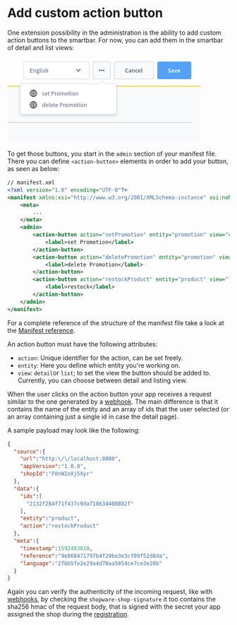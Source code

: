 # Add custom action button

One extension possibility in the administration is the ability to add custom action buttons to the smartbar. For now, you can add them in the smartbar of detail and list views:

![Custom action buttons in the Administration](../../../../.gitbook/assets/custom-buttons.png)

To get those buttons, you start in the `admin` section of your manifest file. There you can define `<action-button>` elements in order to add your button, as seen as below:

```xml
// manifest.xml
<?xml version="1.0" encoding="UTF-8"?>
<manifest xmlns:xsi="http://www.w3.org/2001/XMLSchema-instance" xsi:noNamespaceSchemaLocation="https://raw.githubusercontent.com/shopware/platform/master/src/Core/Framework/App/Manifest/Schema/manifest-1.0.xsd">
    <meta>
        ...
    </meta>
    <admin>
        <action-button action="setPromotion" entity="promotion" view="detail" url="https://example.com/promotion/set-promotion">
            <label>set Promotion</label>
        </action-button>
        <action-button action="deletePromotion" entity="promotion" view="detail" url="https://example.com/promotion/delete-promotion">
            <label>delete Promotion</label>
        </action-button>
        <action-button action="restockProduct" entity="product" view="list" url="https://example.com/restock">
            <label>restock</label>
        </action-button>
    </admin>
</manifest>
```

For a complete reference of the structure of the manifest file take a look at the [Manifest reference](../../../../resources/references/app-reference/manifest-reference.md).

An action button must have the following attributes:

* `action`: Unique identifier for the action, can be set freely.
* `entity`: Here you define which entity you're working on.
* `view`: `detail`or `list`;  to set the view the button should be added to. Currently, you can choose between detail and listing view.

When the user clicks on the action button your app receives a request similar to the one generated by a [webhook](../app-base-guide.md#webhooks). The main difference is that it contains the name of the entity and an array of ids that the user selected \(or an array containing just a single id in case the detail page\).

A sample payload may look like the following:

```json
{
  "source":{
    "url":"http:\/\/localhost:8000",
    "appVersion":"1.0.0",
    "shopId":"F0nWInXj5Xyr"
  },
  "data":{
    "ids":[
      "2132f284f71f437c9da71863d408882f"
    ],
    "entity":"product",
    "action":"restockProduct"
  },
  "meta":{
    "timestamp":1592403610,
    "reference":"9e968471797b4f29be3e3cf09f52d8da",
    "language":"2fbb5fe2e29a4d70aa5854ce7ce3e20b"
  }
}
```

Again you can verify the authenticity of the incoming request, like with [webhooks](../app-base-guide.md#webhooks), by checking the `shopware-shop-signature` it too contains the sha256 hmac of the request body, that is signed with the secret your app assigned the shop during the [registration](../app-base-guide.md#setup).
